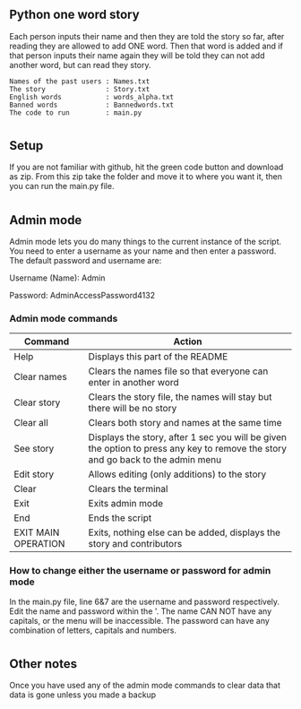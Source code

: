 ## Python one word story

  Each person inputs their name and then they are told the story so far, after reading they are allowed to add ONE word. Then that word is added and if that person inputs their name again they will be told they can not add another word, but can read they story.

    Names of the past users : Names.txt
    The story               : Story.txt
    English words           : words_alpha.txt
    Banned words            : Bannedwords.txt
    The code to run         : main.py

#
## Setup
  If you are not familiar with github, hit the green code button and download as zip. From this zip take the folder and move it to where you want it, then you can run the main.py file.

#    
## Admin mode
  Admin mode lets you do many things to the current instance of the script. You need to enter a username as your name and then enter a password. The default password and username are:
  
Username (Name): Admin

Password: AdminAccessPassword4132

### Admin mode commands
| Command             | Action                                                                                                                          |
|---------------------|---------------------------------------------------------------------------------------------------------------------------------|
| Help                | Displays this part of the README                                                                                                |
| Clear names         | Clears the names file so that everyone can enter in another word                                                                |
| Clear story         | Clears the story file, the names will stay but there will be no story                                                           |
| Clear all           | Clears both story and names at the same time                                                                                    |
| See story           | Displays the story, after 1 sec you will be given the option to press any key to remove the story and go back to the admin menu |
| Edit story          | Allows editing (only additions) to the story                                                                                    |
| Clear               | Clears the terminal                                                                                                             |
| Exit                | Exits admin mode                                                                                                                |
| End                 | Ends the script                                                                                                                 |
| EXIT MAIN OPERATION | Exits, nothing else can be added, displays the story and contributors                                                           |

### How to change either the username or password for admin mode

  In the main.py file, line 6&7 are the username and password respectively. Edit the name and password within the '. The name CAN NOT have any capitals, or the menu will be inaccessible. The password can have any combination of letters, capitals and numbers.

#
## Other notes
  Once you have used any of the admin mode commands to clear data that data is gone unless you made a backup